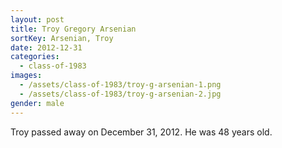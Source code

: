 ```yaml
---
layout: post
title: Troy Gregory Arsenian
sortKey: Arsenian, Troy
date: 2012-12-31
categories:
  - class-of-1983
images:
  - /assets/class-of-1983/troy-g-arsenian-1.png
  - /assets/class-of-1983/troy-g-arsenian-2.jpg
gender: male
---
```


Troy passed away on December 31, 2012. He was 48 years old.
